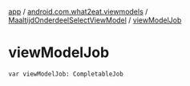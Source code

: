 [app](../../index.md) / [android.com.what2eat.viewmodels](../index.md) / [MaaltijdOnderdeelSelectViewModel](index.md) / [viewModelJob](./view-model-job.md)

# viewModelJob

`var viewModelJob: CompletableJob`